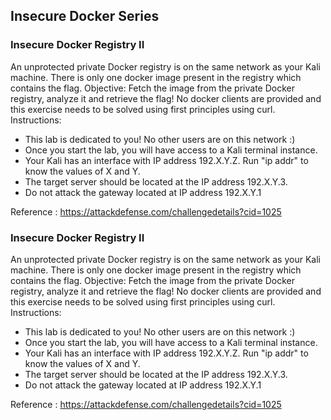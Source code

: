 ## Insecure Docker Series
### Insecure Docker Registry II 

An unprotected private Docker registry is on the same network as your Kali machine. There is only one docker image present in the registry which contains the flag.
Objective: Fetch the image from the private Docker registry, analyze it and retrieve the flag!  No docker clients are provided and this exercise needs to be solved using first principles using curl.
Instructions: 
- This lab is dedicated to you! No other users are on this network :) 
- Once you start the lab, you will have access to a Kali terminal instance.
- Your Kali has an interface with IP address 192.X.Y.Z. Run "ip addr" to know the values of X and Y.
- The target server should be located at the IP address 192.X.Y.3. 
- Do not attack the gateway located at IP address 192.X.Y.1

Reference : https://attackdefense.com/challengedetails?cid=1025

### Insecure Docker Registry II 

An unprotected private Docker registry is on the same network as your Kali machine. There is only one docker image present in the registry which contains the flag.
Objective: Fetch the image from the private Docker registry, analyze it and retrieve the flag!  No docker clients are provided and this exercise needs to be solved using first principles using curl.
Instructions: 
- This lab is dedicated to you! No other users are on this network :) 
- Once you start the lab, you will have access to a Kali terminal instance.
- Your Kali has an interface with IP address 192.X.Y.Z. Run "ip addr" to know the values of X and Y.
- The target server should be located at the IP address 192.X.Y.3. 
- Do not attack the gateway located at IP address 192.X.Y.1

Reference : https://attackdefense.com/challengedetails?cid=1025
